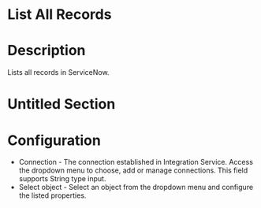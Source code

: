 ﻿# List All Records

# Description

Lists all records in ServiceNow.

# Untitled Section

# Configuration

* Connection - The connection established in Integration Service. Access the dropdown menu to choose, add or manage connections. This field supports String type input.
* Select object - Select an object from the dropdown menu and configure the listed properties.
